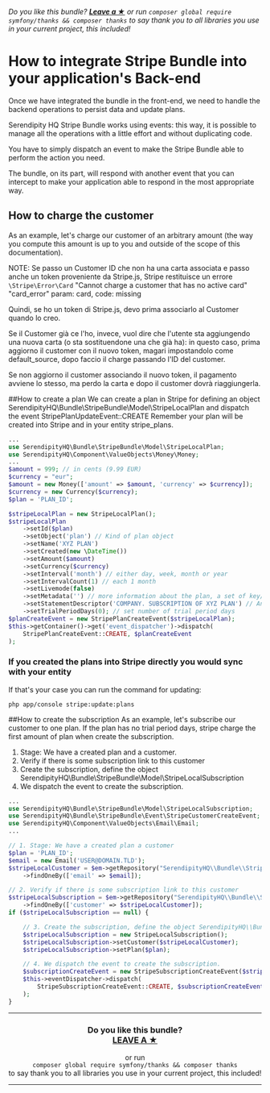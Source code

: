 *Do you like this bundle? [**Leave a &#9733;**](#js-repo-pjax-container) or run `composer global require symfony/thanks && composer thanks` to say thank you to all libraries you use in your current project, this included!*

How to integrate Stripe Bundle into your application's Back-end
================================================================

Once we have integrated the bundle in the front-end, we need to handle the backend operations to persist data and update plans.

Serendipity HQ Stripe Bundle works using events: this way, it is possible to manage all the operations with a little effort and without duplicating code.

You have to simply dispatch an event to make the Stripe Bundle able to perform the action you need.

The bundle, on its part, will respond with another event that you can intercept to make your application able to respond in the most appropriate way.

How to charge the customer
--------------------------

As an example, let's charge our customer of an arbitrary amount (the way you compute this amount is up to you and outside of the scope of this documentation).

NOTE: Se passo un Customer ID che non ha una carta associata e passo anche un token proveniente da Stripe.js, Stripe restituisce un errore `\Stripe\Error\Card` "Cannot charge a customer that has no active card" "card_error" param: card, code: missing

Quindi, se ho un token di Stripe.js, devo prima associarlo al Customer quando lo creo.

Se il Customer già ce l'ho, invece, vuol dire che l'utente sta aggiungendo una nuova carta (o sta sostituendone una che già ha): in questo caso, prima aggiorno il customer con il nuovo token, magari impostandolo come default_source, dopo faccio il charge passando l'ID del customer.

Se non aggiorno il customer associando il nuovo token, il pagamento avviene lo stesso, ma perdo la carta e dopo il customer dovrà riaggiungerla.

##How to create a plan
We can create a plan in Stripe for defining an object SerendipityHQ\Bundle\StripeBundle\Model\StripeLocalPlan and dispatch the event StripePlanUpdateEvent::CREATE
Remember your plan will be created into Stripe and in your entity stripe_plans.

```php
...
use SerendipityHQ\Bundle\StripeBundle\Model\StripeLocalPlan;
use SerendipityHQ\Component\ValueObjects\Money\Money;
...
$amount = 999; // in cents (9.99 EUR)
$currency = "eur";
$amount = new Money(['amount' => $amount, 'currency' => $currency]);
$currency = new Currency($currency);
$plan = 'PLAN_ID';

$stripeLocalPlan = new StripeLocalPlan();
$stripeLocalPlan
    ->setId($plan)
    ->setObject('plan') // Kind of plan object
    ->setName('XYZ PLAN')
    ->setCreated(new \DateTime())
    ->setAmount($amount)
    ->setCurrency($currency)
    ->setInterval('month') // either day, week, month or year
    ->setIntervalCount(1) // each 1 month
    ->setLivemode(false)
    ->setMetadata('') // more information about the plan, a set of key/value pairs
    ->setStatementDescriptor('COMPANY. SUBSCRIPTION OF XYZ PLAN') // An arbitrary string to be displayed on your customer’s credit card statement.
    ->setTrialPeriodDays(0); // set number of trial period days
$planCreateEvent = new StripePlanCreateEvent($stripeLocalPlan);
$this->getContainer()->get('event_dispatcher')->dispatch(
    StripePlanCreateEvent::CREATE, $planCreateEvent
);
```

### If you created the plans into Stripe directly you would sync with your entity
If that's your case you can run the command for updating:

    php app/console stripe:update:plans

##How to create the subscription
As an example, let's subscribe our customer to one plan. If the plan has no trial period days, stripe charge the first amount of plan when create the subscription.

1. Stage: We have a created plan and a customer.
2. Verify if there is some subscription link to this customer
3. Create the subscription, define the object SerendipityHQ\\Bundle\\StripeBundle\\Model\\StripeLocalSubscription
4. We dispatch the event to create the subscription.

```php
...
use SerendipityHQ\Bundle\StripeBundle\Model\StripeLocalSubscription;
use SerendipityHQ\Bundle\StripeBundle\Event\StripeCustomerCreateEvent;
use SerendipityHQ\Component\ValueObjects\Email\Email;
...

// 1. Stage: We have a created plan a customer
$plan = 'PLAN_ID';
$email = new Email('USER@DOMAIN.TLD');
$stripeLocalCustomer = $em->getRepository("SerendipityHQ\\Bundle\\StripeBundle\\Model\\StripeLocalCustomer")
    ->findOneBy(['email' => $email]);

// 2. Verify if there is some subscription link to this customer
$stripeLocalSubscription = $em->getRepository("SerendipityHQ\\Bundle\\StripeBundle\\Model\\StripeLocalSubscription")
    ->findOneBy(['customer' => $stripeLocalCustomer]);
if ($stripeLocalSubscription == null) {

    // 3. Create the subscription, define the object SerendipityHQ\\Bundle\\StripeBundle\\Model\\StripeLocalSubscription
    $stripeLocalSubscription = new StripeLocalSubscription();
    $stripeLocalSubscription->setCustomer($stripeLocalCustomer);
    $stripeLocalSubscription->setPlan($plan);

    // 4. We dispatch the event to create the subscription.
    $subscriptionCreateEvent = new StripeSubscriptionCreateEvent($stripeLocalSubscription);
    $this->eventDispatcher->dispatch(
        StripeSubscriptionCreateEvent::CREATE, $subscriptionCreateEvent
    );
}
```
<hr />
<h3 align="center">
    <b>Do you like this bundle?</b><br />
    <b><a href="#js-repo-pjax-container">LEAVE A &#9733;</a></b>
</h3>
<p align="center">
    or run<br />
    <code>composer global require symfony/thanks && composer thanks</code><br />
    to say thank you to all libraries you use in your current project, this included!
</p>
<hr />
